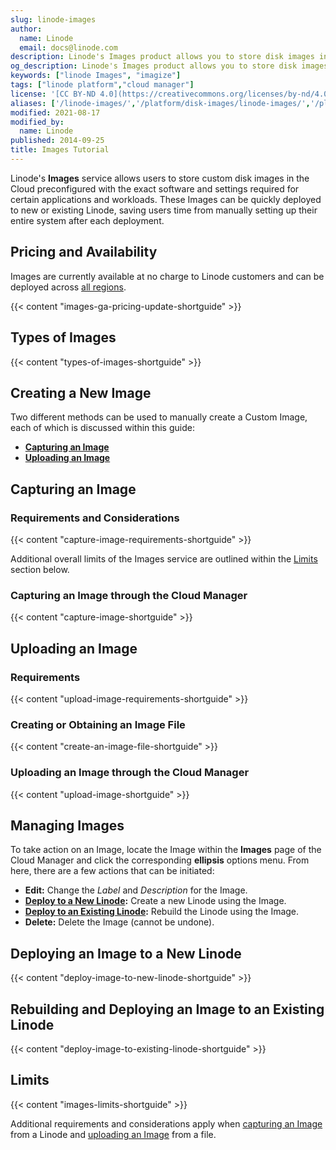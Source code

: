 ```yaml
---
slug: linode-images
author:
  name: Linode
  email: docs@linode.com
description: Linode's Images product allows you to store disk images in the Cloud and quickly deploy them to new or existing Linodes. This can be useful for bootstrapping a golden image for large scale or rapid deployments, among other use cases.
og_description: Linode's Images product allows you to store disk images in the Cloud and quickly deploy them to new or existing Linodes. This can be useful for bootstrapping a golden image for large scale or rapid deployments, among other use cases.
keywords: ["linode Images", "imagize"]
tags: ["linode platform","cloud manager"]
license: '[CC BY-ND 4.0](https://creativecommons.org/licenses/by-nd/4.0)'
aliases: ['/linode-images/','/platform/disk-images/linode-images/','/platform/disk-images/linode-images-classic-manager/','/platform/linode-images/','/platform/disk-images/linode-images-new-manager/']
modified: 2021-08-17
modified_by:
  name: Linode
published: 2014-09-25
title: Images Tutorial
---
```


Linode's **Images** service allows users to store custom disk images in the Cloud preconfigured with the exact software and settings required for certain applications and workloads. These Images can be quickly deployed to new or existing Linode, saving users time from manually setting up their entire system after each deployment.

## Pricing and Availability

Images are currently available at no charge to Linode customers and can be deployed across [all regions](https://www.linode.com/global-infrastructure/).

{{< content "images-ga-pricing-update-shortguide" >}}

## Types of Images

{{< content "types-of-images-shortguide" >}}

## Creating a New Image

Two different methods can be used to manually create a Custom Image, each of which is discussed within this guide:

- **[Capturing an Image](#capturing-an-image)**
- **[Uploading an Image](#uploading-an-image)**

## Capturing an Image

### Requirements and Considerations

{{< content "capture-image-requirements-shortguide" >}}

Additional overall limits of the Images service are outlined within the [Limits](#limits) section below.

### Capturing an Image through the Cloud Manager

{{< content "capture-image-shortguide" >}}

## Uploading an Image

### Requirements

{{< content "upload-image-requirements-shortguide" >}}

### Creating or Obtaining an Image File

{{< content "create-an-image-file-shortguide" >}}

### Uploading an Image through the Cloud Manager

{{< content "upload-image-shortguide" >}}

## Managing Images

To take action on an Image, locate the Image within the **Images** page of the Cloud Manager and click the corresponding **ellipsis** options menu. From here, there are a few actions that can be initiated:

- **Edit:** Change the *Label* and *Description* for the Image.
- **[Deploy to a New Linode](#deploying-an-image-to-a-new-linode):** Create a new Linode using the Image.
- **[Deploy to an Existing Linode](#rebuilding-and-deploying-an-image-to-an-existing-linode):** Rebuild the Linode using the Image.
- **Delete:** Delete the Image (cannot be undone).

## Deploying an Image to a New Linode

{{< content "deploy-image-to-new-linode-shortguide" >}}

## Rebuilding and Deploying an Image to an Existing Linode

{{< content "deploy-image-to-existing-linode-shortguide" >}}

## Limits

{{< content "images-limits-shortguide" >}}

Additional requirements and considerations apply when [capturing an Image](#capturing-an-image) from a Linode and [uploading an Image](#uploading-an-image) from a file.
